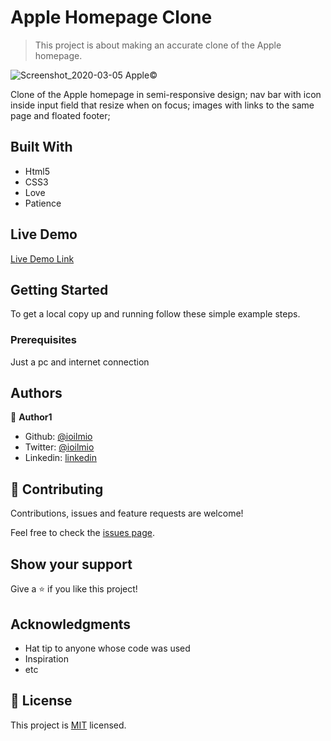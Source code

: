 # Apple Homepage Clone

> This project is about making an accurate clone of the Apple homepage.

![Screenshot_2020-03-05 Apple©](https://user-images.githubusercontent.com/51195150/76088068-ac254900-5fb7-11ea-903b-ae427f4dc3df.png)

Clone of the Apple homepage in semi-responsive design;
nav bar with icon inside input field that resize when on focus;
images with links to the same page and floated footer;

## Built With

- Html5
- CSS3
- Love 
- Patience

## Live Demo

[Live Demo Link](https://raw.githack.com/ioilmio/apple-homepage/development/index.html)


## Getting Started


To get a local copy up and running follow these simple example steps.

### Prerequisites

Just a pc and internet connection



## Authors

👤 **Author1**

- Github: [@ioilmio](https://github.com/ioilmio)
- Twitter: [@ioilmio](https://twitter.com/ioilmio)
- Linkedin: [linkedin](https://www.linkedin.com/in/illuminato-salvatore)



## 🤝 Contributing

Contributions, issues and feature requests are welcome!

Feel free to check the [issues page](https://github.com/ioilmio/apple-homepage/issues).

## Show your support

Give a ⭐️ if you like this project!

## Acknowledgments

- Hat tip to anyone whose code was used
- Inspiration
- etc

## 📝 License

This project is [MIT](lic.url) licensed.
